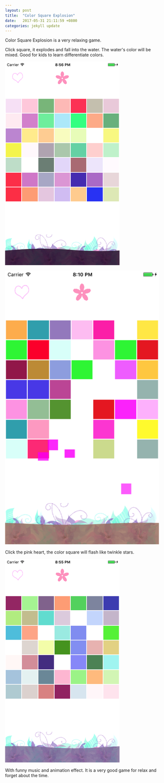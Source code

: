 ```yaml
---
layout: post
title:  "Color Square Explosion"
date:   2017-05-31 21:11:59 +0800
categories: jekyll update
---
```

Color Square Explosion is a very relaxing game.

Click square, it explodes and fall into the water. The water's color will be mixed. Good for kids to learn differentiate colors.

![](https://raw.githubusercontent.com/sunnyjoe/sunny-app.github.io/master/assets/images/mix_color_change_color.png)

![](https://raw.githubusercontent.com/sunnyjoe/sunny-app.github.io/master/assets/images/mix_color_click.png)

Click the pink heart, the color square will flash like twinkle stars.


![](https://raw.githubusercontent.com/sunnyjoe/sunny-app.github.io/master/assets/images/mix_color_music.png)

With funny music and animation effect. It is a very good game for relax and forget about the time.

